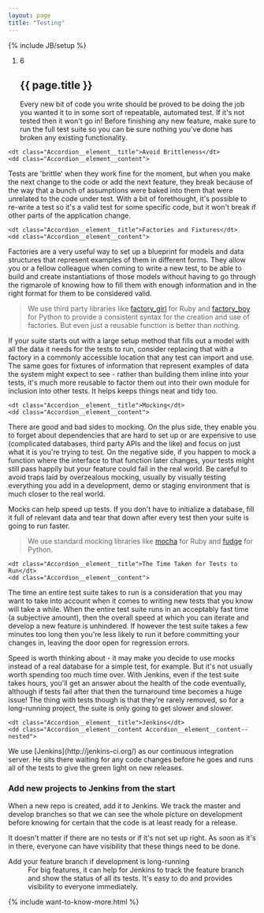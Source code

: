 ```yaml
---
layout: page
title: "Testing"
---
```

{% include JB/setup %}

<ol class="Ordered-list--wide">
    <li>
        <div class="Ordered-list--context Ordered-list--manual-number">
            <span class="Ordered-list--number">6</span>
            <div>
                <h2 class="List-item__heading">{{ page.title }}</h2>
<div class="List-item__body" markdown="1">
Every new bit of code you write should be proved to be doing the job you wanted it to in some sort of repeatable, automated test.  If it's not tested then it won't go in!  Before finishing any new feature, make sure to run the full test suite so you can be sure nothing you've done has broken any existing functionality.
</div>
            </div>
        </div>
    </li>
</ol>

<dl class="Accordion--top">

    <dt class="Accordion__element__title">Avoid Brittleness</dt>
    <dd class="Accordion__element__content">
<div markdown="1">
Tests are 'brittle' when they work fine for the moment, but when you make the next change to the code or add the next feature, they break because of the way that a bunch of assumptions were baked into them that were unrelated to the code under test.  With a bit of forethought, it's possible to re-write a test so it's a valid test for some specific code, but it won't break if other parts of the application change.
</div>
    </dd>

    <dt class="Accordion__element__title">Factories and Fixtures</dt>
    <dd class="Accordion__element__content">
<div markdown="1">
Factories are a very useful way to set up a blueprint for models and data structures that represent examples of them in different forms.  They allow you or a fellow colleague when coming to write a new test, to be able to build and create instantiations of those models without having to go through the rigmarole of knowing how to fill them with enough information and in the right format for them to be considered valid.

>We use third party libraries like [factory_girl](https://github.com/thoughtbot/factory_girl) for Ruby and [factory_boy](https://github.com/dnerdy/factory_boy) for Python to provide a consistent syntax for the creation and use of factories.  But even just a reusable function is better than nothing.

If your suite starts out with a large setup method that fills out a model with all the data it needs for the tests to run, consider replacing that with a factory in a commonly accessible location that any test can import and use.  The same goes for fixtures of information that represent examples of data the system might expect to see - rather than building them inline into your tests, it's much more reusable to factor them out into their own module for inclusion into other tests.  It helps keeps things neat and tidy too.
</div>
    </dd>

    <dt class="Accordion__element__title">Mocking</dt>
    <dd class="Accordion__element__content">
<div markdown="1">
There are good and bad sides to mocking.  On the plus side, they enable you to forget about dependencies that are hard to set up or are expensive to use (complicated databases, third party APIs and the like) and focus on just what it is you're trying to test.  On the negative side, if you happen to mock a function where the interface to that function later changes, your tests might still pass happily but your feature could fail in the real world.  Be careful to avoid traps laid by overzealous mocking, usually by visually testing everything you add in a development, demo or staging environment that is much closer to the real world.

Mocks can help speed up tests.  If you don't have to initialize a database, fill it full of relevant data and tear that down after every test then your suite is going to run faster.

>We use standard mocking libraries like [mocha](https://github.com/freerange/mocha) for Ruby and [fudge](http://farmdev.com/projects/fudge/) for Python.
</div>
    </dd>

    <dt class="Accordion__element__title">The Time Taken for Tests to Run</dt>
    <dd class="Accordion__element__content">
<div markdown="1">
The time an entire test suite takes to run is a consideration that you may want to take into account when it comes to writing new tests that you know will take a while.  When the entire test suite runs in an acceptably fast time (a subjective amount), then the overall speed at which you can iterate and develop a new feature is unhindered.  If however the test suite takes a few minutes too long then you're less likely to run it before committing your changes in, leaving the door open for regression errors.

Speed is worth thinking about - it may make you decide to use mocks instead of a real database for a simple test, for example.  But it's not usually worth spending too much time over.  With Jenkins, even if the test suite takes hours, you'll get an answer about the health of the code eventually, although if tests fail after that then the turnaround time becomes a huge issue!  The thing with tests though is that they're rarely removed, so for a long-running project, the suite is only going to get slower and slower.
</div>
    </dd>

    <dt class="Accordion__element__title">Jenkins</dt>
    <dd class="Accordion__element__content Accordion__element__content--nested">
<div markdown="1">
We use [Jenkins](http://jenkins-ci.org/) as our continuous integration server.  He sits there waiting for any code changes before he goes and runs all of the tests to give the green light on new releases.

### Add new projects to Jenkins from the start

When a new repo is created, add it to Jenkins.  We track the master and develop branches so that we can see the whole picture on development before knowing for certain that the code is at least ready for a release.

It doesn't matter if there are no tests or if it's not set up right.  As soon as it's in there, everyone can have visibility that these things need to be done.

<!-- ### How to add a new repo or branch to Jenkins

TODO: Explain how to add to the jenkins templates
 TODO: Explain jenkins.sh -->
</div>
        <dl class="Accordion--nested">
            <dt class="Accordion__element__title">Add your feature branch if development is long-running</dt>
            <dd class="Accordion__element__content">
<div markdown="1">
For big features, it can help for Jenkins to track the feature branch and show the status of all its tests.  It's easy to do and provides visibility to everyone immediately.
</div>
            </dd>
        </dl>
    </dd>
</dl>

{% include want-to-know-more.html %}
